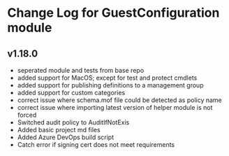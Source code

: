 # Change Log for GuestConfiguration module

## v1.18.0

- seperated module and tests from base repo
- added support for MacOS; except for test and protect cmdlets
- added support for publishing definitions to a management group
- added support for custom categories
- correct issue where schema.mof file could be detected as policy name
- correct issue where importing latest version of helper module is not forced
- Switched audit policy to AuditIfNotExis
- Added basic project md files
- Added Azure DevOps build script
- Catch error if signing cert does not meet requirements
